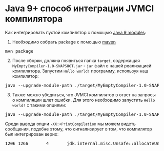 # Java 9+ способ интеграции JVMCI компилятора

Как интегрировать пустой компилятор с помощью [Java 9 modules](https://www.oracle.com/cis/corporate/features/understanding-java-9-modules.html):
1. Необходимо собрать package с помощью [maven](https://maven.apache.org/guides/introduction/introduction-to-the-lifecycle.html)
<pre>mvn package</pre>
2. После сборки, должна появиться папка `target`, содержащая `MyEmptyCompiler-1.0-SNAPSHOT.jar` - `jar` файл с нашей реализацией компилятора. Запустим `Hello world!` программу, используя наш компилятор:
<pre>java --upgrade-module-path ./target/MyEmptyCompiler-1.0-SNAPSHOT.jar -XX:+UnlockExperimentalVMOptions -XX:+EnableJVMCI -XX:+UseJVMCICompiler -Djvmci.Compiler=MyEmptyCompiler ./test_program/Main.java</pre>
3. Также можно убедиться, что JVMCI компилятор в ответ на запросы о компиляции шлет ошибки. Для этого необходимо запустить `Hello world!` с такими опциями:
<pre>java --upgrade-module-path ./target/MyEmptyCompiler-1.0-SNAPSHOT.jar -XX:+UnlockExperimentalVMOptions -XX:+PrintCompilation -XX:+EnableJVMCI -XX:+UseJVMCICompiler -Djvmci.Compiler=MyEmptyCompiler ./test_program/Main.java -Xcomp</pre>
Среди вывода опции `-XX:+PrintCompilation` мы можем видеть сообщения, подобне этому, что сигнализирует о том, что компилятор был интегрирован верно:
<pre>1206 1266       4       jdk.internal.misc.Unsafe::allocateUninitializedArray0 (90 bytes)   COMPILE SKIPPED: Empty compiler can`t compile any method (not retryable)</pre>